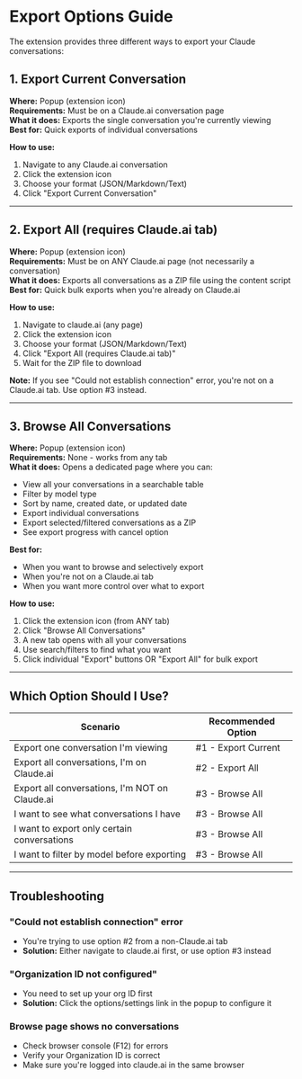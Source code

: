 # Export Options Guide

The extension provides three different ways to export your Claude conversations:

## 1. Export Current Conversation
**Where:** Popup (extension icon)  
**Requirements:** Must be on a Claude.ai conversation page  
**What it does:** Exports the single conversation you're currently viewing  
**Best for:** Quick exports of individual conversations

**How to use:**
1. Navigate to any Claude.ai conversation
2. Click the extension icon
3. Choose your format (JSON/Markdown/Text)
4. Click "Export Current Conversation"

---

## 2. Export All (requires Claude.ai tab)
**Where:** Popup (extension icon)  
**Requirements:** Must be on ANY Claude.ai page (not necessarily a conversation)  
**What it does:** Exports all conversations as a ZIP file using the content script  
**Best for:** Quick bulk exports when you're already on Claude.ai

**How to use:**
1. Navigate to claude.ai (any page)
2. Click the extension icon
3. Choose your format (JSON/Markdown/Text)
4. Click "Export All (requires Claude.ai tab)"
5. Wait for the ZIP file to download

**Note:** If you see "Could not establish connection" error, you're not on a Claude.ai tab. Use option #3 instead.

---

## 3. Browse All Conversations
**Where:** Popup (extension icon)  
**Requirements:** None - works from any tab  
**What it does:** Opens a dedicated page where you can:
- View all your conversations in a searchable table
- Filter by model type
- Sort by name, created date, or updated date
- Export individual conversations
- Export selected/filtered conversations as a ZIP
- See export progress with cancel option

**Best for:** 
- When you want to browse and selectively export
- When you're not on a Claude.ai tab
- When you want more control over what to export

**How to use:**
1. Click the extension icon (from ANY tab)
2. Click "Browse All Conversations"
3. A new tab opens with all your conversations
4. Use search/filters to find what you want
5. Click individual "Export" buttons OR "Export All" for bulk export

---

## Which Option Should I Use?

| Scenario | Recommended Option |
|----------|-------------------|
| Export one conversation I'm viewing | #1 - Export Current |
| Export all conversations, I'm on Claude.ai | #2 - Export All |
| Export all conversations, I'm NOT on Claude.ai | #3 - Browse All |
| I want to see what conversations I have | #3 - Browse All |
| I want to export only certain conversations | #3 - Browse All |
| I want to filter by model before exporting | #3 - Browse All |

---

## Troubleshooting

### "Could not establish connection" error
- You're trying to use option #2 from a non-Claude.ai tab
- **Solution:** Either navigate to claude.ai first, or use option #3 instead

### "Organization ID not configured"
- You need to set up your org ID first
- **Solution:** Click the options/settings link in the popup to configure it

### Browse page shows no conversations
- Check browser console (F12) for errors
- Verify your Organization ID is correct
- Make sure you're logged into claude.ai in the same browser

